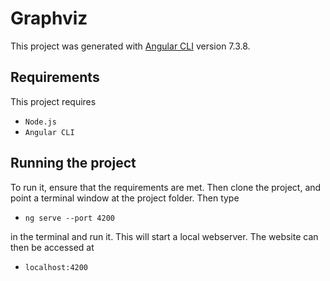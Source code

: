 # Graphviz

This project was generated with [Angular CLI](https://github.com/angular/angular-cli) version 7.3.8.

## Requirements

This project requires 

*   `Node.js`
*   `Angular CLI`

## Running the project

To run it, ensure that the requirements are met. Then clone the project, and point a terminal window at the project folder. Then type

*   `ng serve --port 4200` 

in the terminal and run it. This will start a local webserver. The website can then be accessed at 

*   `localhost:4200`